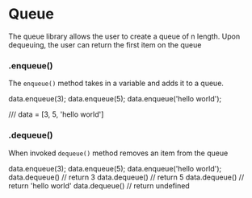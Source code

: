 # Queue

The queue library allows the user to create a queue of n length. Upon dequeuing, the user can return the first item on the queue

### .enqueue(<val>) 
The `enqueue()` method takes in a variable and adds it to a queue.

data.enqueue(3);
data.enqueue(5);
data.enqueue('hello world');

/// data = [3, 5, 'hello world']

### .dequeue()
When invoked `dequeue()` method removes an item from the queue 

data.enqueue(3);
data.enqueue(5);
data.enqueue('hello world');
data.dequeue() // return 3
data.dequeue() // return 5
data.dequeue() // return 'hello world'
data.dequeue() // return undefined

